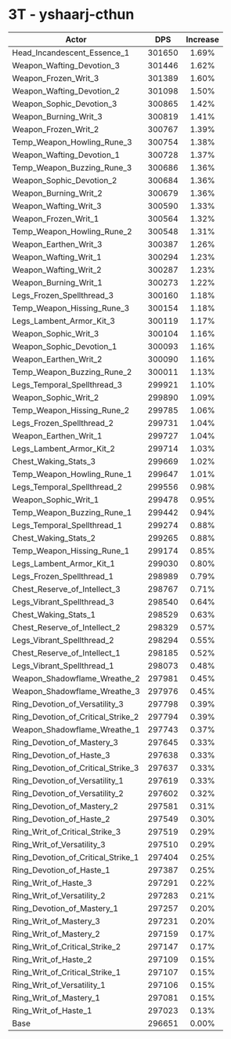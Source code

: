 # 3T - yshaarj-cthun
| Actor | DPS | Increase |
|---|:---:|:---:|
|Head_Incandescent_Essence_1|301650|1.69%|
|Weapon_Wafting_Devotion_3|301446|1.62%|
|Weapon_Frozen_Writ_3|301389|1.60%|
|Weapon_Wafting_Devotion_2|301098|1.50%|
|Weapon_Sophic_Devotion_3|300865|1.42%|
|Weapon_Burning_Writ_3|300819|1.41%|
|Weapon_Frozen_Writ_2|300767|1.39%|
|Temp_Weapon_Howling_Rune_3|300754|1.38%|
|Weapon_Wafting_Devotion_1|300728|1.37%|
|Temp_Weapon_Buzzing_Rune_3|300686|1.36%|
|Weapon_Sophic_Devotion_2|300684|1.36%|
|Weapon_Burning_Writ_2|300679|1.36%|
|Weapon_Wafting_Writ_3|300590|1.33%|
|Weapon_Frozen_Writ_1|300564|1.32%|
|Temp_Weapon_Howling_Rune_2|300548|1.31%|
|Weapon_Earthen_Writ_3|300387|1.26%|
|Weapon_Wafting_Writ_1|300294|1.23%|
|Weapon_Wafting_Writ_2|300287|1.23%|
|Weapon_Burning_Writ_1|300273|1.22%|
|Legs_Frozen_Spellthread_3|300160|1.18%|
|Temp_Weapon_Hissing_Rune_3|300154|1.18%|
|Legs_Lambent_Armor_Kit_3|300119|1.17%|
|Weapon_Sophic_Writ_3|300104|1.16%|
|Weapon_Sophic_Devotion_1|300093|1.16%|
|Weapon_Earthen_Writ_2|300090|1.16%|
|Temp_Weapon_Buzzing_Rune_2|300011|1.13%|
|Legs_Temporal_Spellthread_3|299921|1.10%|
|Weapon_Sophic_Writ_2|299890|1.09%|
|Temp_Weapon_Hissing_Rune_2|299785|1.06%|
|Legs_Frozen_Spellthread_2|299731|1.04%|
|Weapon_Earthen_Writ_1|299727|1.04%|
|Legs_Lambent_Armor_Kit_2|299714|1.03%|
|Chest_Waking_Stats_3|299669|1.02%|
|Temp_Weapon_Howling_Rune_1|299647|1.01%|
|Legs_Temporal_Spellthread_2|299556|0.98%|
|Weapon_Sophic_Writ_1|299478|0.95%|
|Temp_Weapon_Buzzing_Rune_1|299442|0.94%|
|Legs_Temporal_Spellthread_1|299274|0.88%|
|Chest_Waking_Stats_2|299265|0.88%|
|Temp_Weapon_Hissing_Rune_1|299174|0.85%|
|Legs_Lambent_Armor_Kit_1|299030|0.80%|
|Legs_Frozen_Spellthread_1|298989|0.79%|
|Chest_Reserve_of_Intellect_3|298767|0.71%|
|Legs_Vibrant_Spellthread_3|298540|0.64%|
|Chest_Waking_Stats_1|298529|0.63%|
|Chest_Reserve_of_Intellect_2|298329|0.57%|
|Legs_Vibrant_Spellthread_2|298294|0.55%|
|Chest_Reserve_of_Intellect_1|298185|0.52%|
|Legs_Vibrant_Spellthread_1|298073|0.48%|
|Weapon_Shadowflame_Wreathe_2|297981|0.45%|
|Weapon_Shadowflame_Wreathe_3|297976|0.45%|
|Ring_Devotion_of_Versatility_3|297798|0.39%|
|Ring_Devotion_of_Critical_Strike_2|297794|0.39%|
|Weapon_Shadowflame_Wreathe_1|297743|0.37%|
|Ring_Devotion_of_Mastery_3|297645|0.33%|
|Ring_Devotion_of_Haste_3|297638|0.33%|
|Ring_Devotion_of_Critical_Strike_3|297637|0.33%|
|Ring_Devotion_of_Versatility_1|297619|0.33%|
|Ring_Devotion_of_Versatility_2|297602|0.32%|
|Ring_Devotion_of_Mastery_2|297581|0.31%|
|Ring_Devotion_of_Haste_2|297549|0.30%|
|Ring_Writ_of_Critical_Strike_3|297519|0.29%|
|Ring_Writ_of_Versatility_3|297510|0.29%|
|Ring_Devotion_of_Critical_Strike_1|297404|0.25%|
|Ring_Devotion_of_Haste_1|297387|0.25%|
|Ring_Writ_of_Haste_3|297291|0.22%|
|Ring_Writ_of_Versatility_2|297283|0.21%|
|Ring_Devotion_of_Mastery_1|297257|0.20%|
|Ring_Writ_of_Mastery_3|297231|0.20%|
|Ring_Writ_of_Mastery_2|297159|0.17%|
|Ring_Writ_of_Critical_Strike_2|297147|0.17%|
|Ring_Writ_of_Haste_2|297109|0.15%|
|Ring_Writ_of_Critical_Strike_1|297107|0.15%|
|Ring_Writ_of_Versatility_1|297106|0.15%|
|Ring_Writ_of_Mastery_1|297081|0.15%|
|Ring_Writ_of_Haste_1|297023|0.13%|
|Base|296651|0.00%|
